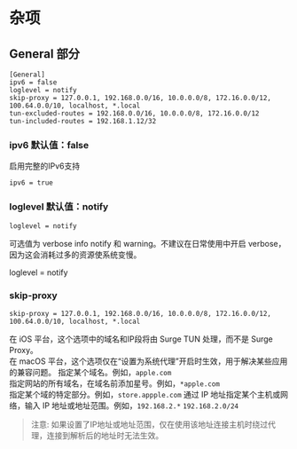 # 杂项

## General 部分

```text
[General]
ipv6 = false
loglevel = notify
skip-proxy = 127.0.0.1, 192.168.0.0/16, 10.0.0.0/8, 172.16.0.0/12, 100.64.0.0/10, localhost, *.local
tun-excluded-routes = 192.168.0.0/16, 10.0.0.0/8, 172.16.0.0/12
tun-included-routes = 192.168.1.12/32
```

### ipv6 默认值：false

启用完整的IPv6支持

```text
ipv6 = true
```

### loglevel 默认值：notify

```text
loglevel = notify
```

可选值为 verbose info notify 和 warning。不建议在日常使用中开启 verbose，因为这会消耗过多的资源使系统变慢。

loglevel = notify

### skip-proxy

```text
skip-proxy = 127.0.0.1, 192.168.0.0/16, 10.0.0.0/8, 172.16.0.0/12, 100.64.0.0/10, localhost, *.local
```

在 iOS 平台，这个选项中的域名和IP段将由 Surge TUN 处理，而不是 Surge Proxy。  
在 macOS 平台，这个选项仅在“设置为系统代理”开启时生效，用于解决某些应用的兼容问题。 指定某个域名。例如，`apple.com`  
指定网站的所有域名，在域名前添加星号。例如，`*apple.com`  
指定某个域的特定部分。例如，`store.appple.com` 通过 IP 地址指定某个主机或网络，输入 IP 地址或地址范围。例如，`192.168.2.*` `192.168.2.0/24`

> 注意: 如果设置了IP地址或地址范围，仅在使用该地址连接主机时绕过代理，连接到解析后的地址时无法生效。

